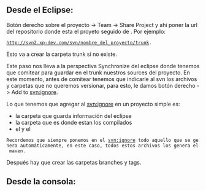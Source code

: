 Desde el Eclipse:
-----------------

Botón derecho sobre el proyecto -&gt; Team -&gt; Share Project y ahí poner la url del repositorio donde esta el proyeto seguido de . Por ejemplo:

[`http://svn2.xp-dev.com/svn/nombre_del_proyecto/trunk`](http://svn2.xp-dev.com/svn/nombre_del_proyecto/trunk)`.`

Esto va a crear la carpeta trunk si no existe.

Este paso nos lleva a la perspectiva Synchronize del eclipse donde tenemos que comitear para guardar en el trunk nuestros sources del proyecto. En este momento, antes de comitear tenemos que indicarle al svn los archivos y carpetas que no queremos versionar, para esto, le damos botón derecho -&gt; Add to <svn:ignore>.

Lo que tenemos que agregar al <svn:ignore> en un proyecto simple es:

-   la carpeta que guarda información del eclipse
-   la carpeta que es donde estan los compilados
-   el y el

`Recordemos que siempre ponemos en el `[`svn:ignore`](svn:ignore)` todo aquello que se genera automáticamente, en este caso, todos estos archivos los genera el maven.`

Después hay que crear las carpetas branches y tags.

Desde la consola:
-----------------
